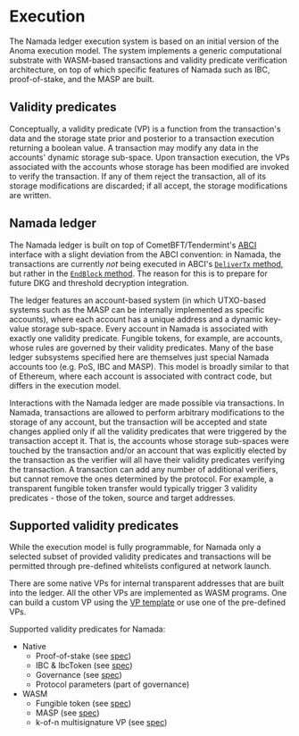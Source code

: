 # Execution

The Namada ledger execution system is based on an initial version of the Anoma execution model. The system implements a generic computational substrate with WASM-based transactions and validity predicate verification architecture, on top of which specific features of Namada such as IBC, proof-of-stake, and the MASP are built.

## Validity predicates

Conceptually, a validity predicate (VP) is a function from the transaction's data and the storage state prior and posterior to a transaction execution returning a boolean value. A transaction may modify any data in the accounts' dynamic storage sub-space. Upon transaction execution, the VPs associated with the accounts whose storage has been modified are invoked to verify the transaction. If any of them reject the transaction, all of its storage modifications are discarded; if all accept, the storage modifications are written.

## Namada ledger

The Namada ledger is built on top of CometBFT/Tendermint's [ABCI](https://docs.tendermint.com/master/spec/abci/) interface with a slight deviation from the ABCI convention: in Namada, the transactions are currently *not* being executed in ABCI's [`DeliverTx` method](https://docs.tendermint.com/master/spec/abci/abci.html), but rather in the [`EndBlock` method](https://docs.tendermint.com/master/spec/abci/abci.html). The reason for this is to prepare for future DKG and threshold decryption integration. 

The ledger features an account-based system (in which UTXO-based systems such as the MASP can be internally implemented as specific accounts), where each account has a unique address and a dynamic key-value storage sub-space. Every account in Namada is associated with exactly one validity predicate. Fungible tokens, for example, are accounts, whose rules are governed by their validity predicates. Many of the base ledger subsystems specified here are themselves just special Namada accounts too (e.g. PoS, IBC and MASP). This model is broadly similar to that of Ethereum, where each account is associated with contract code, but differs in the execution model.

Interactions with the Namada ledger are made possible via transactions. In Namada, transactions are allowed to perform arbitrary modifications to the storage of any account, but the transaction will be accepted and state changes applied only if all the validity predicates that were triggered by the transaction accept it. That is, the accounts whose storage sub-spaces were touched by the transaction and/or an account that was explicitly elected by the transaction as the verifier will all have their validity predicates verifying the transaction. A transaction can add any number of additional verifiers, but cannot remove the ones determined by the protocol. For example, a transparent fungible token transfer would typically trigger 3 validity predicates - those of the token, source and target addresses.

## Supported validity predicates

While the execution model is fully programmable, for Namada only a selected subset of provided validity predicates and transactions will be permitted through pre-defined whitelists configured at network launch. 

There are some native VPs for internal transparent addresses that are built into the ledger. All the other VPs are implemented as WASM programs. One can build a custom VP using the [VP template](https://github.com/anoma/namada/tree/master/wasm/vp_template) or use one of the pre-defined VPs.

Supported validity predicates for Namada:
- Native
    - Proof-of-stake (see [spec](../economics/proof-of-stake.md))
    - IBC & IbcToken (see [spec](../interoperability/ibc.md))
    - Governance (see [spec](./governance.md))
    - Protocol parameters (part of governance)
- WASM
    - Fungible token (see [spec](./fungible-token.md))
    - MASP (see [spec](../masp.md))
    - k-of-n multisignature VP (see [spec](./multisignature.md))
